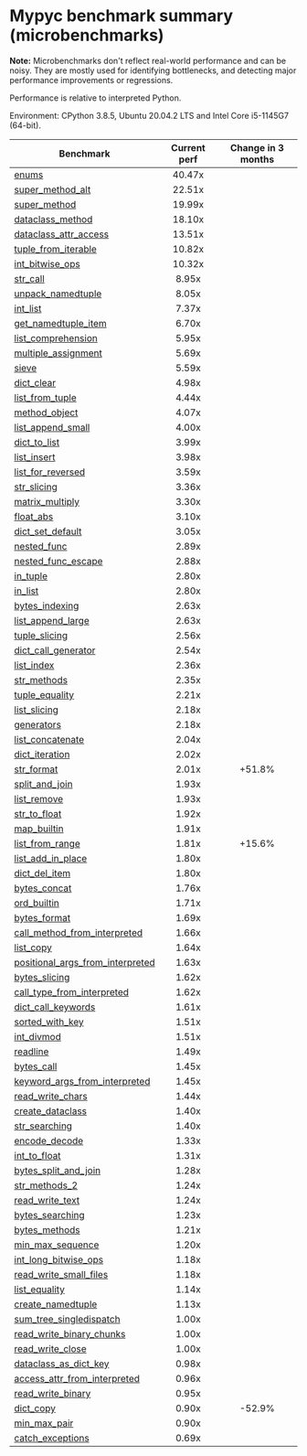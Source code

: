 # Mypyc benchmark summary (microbenchmarks)

**Note:** Microbenchmarks don't reflect real-world performance and can be noisy.
           They are mostly used for identifying bottlenecks, and detecting major performance
           improvements or regressions.

Performance is relative to interpreted Python.

Environment: CPython 3.8.5, Ubuntu 20.04.2 LTS and Intel Core i5-1145G7 (64-bit).

| Benchmark | Current perf | Change in 3 months |
| --- | :---: | :---: |
| [enums](benchmarks/enums.md) | 40.47x |  |
| [super_method_alt](benchmarks/super_method_alt.md) | 22.51x |  |
| [super_method](benchmarks/super_method.md) | 19.99x |  |
| [dataclass_method](benchmarks/dataclass_method.md) | 18.10x |  |
| [dataclass_attr_access](benchmarks/dataclass_attr_access.md) | 13.51x |  |
| [tuple_from_iterable](benchmarks/tuple_from_iterable.md) | 10.82x |  |
| [int_bitwise_ops](benchmarks/int_bitwise_ops.md) | 10.32x |  |
| [str_call](benchmarks/str_call.md) | 8.95x |  |
| [unpack_namedtuple](benchmarks/unpack_namedtuple.md) | 8.05x |  |
| [int_list](benchmarks/int_list.md) | 7.37x |  |
| [get_namedtuple_item](benchmarks/get_namedtuple_item.md) | 6.70x |  |
| [list_comprehension](benchmarks/list_comprehension.md) | 5.95x |  |
| [multiple_assignment](benchmarks/multiple_assignment.md) | 5.69x |  |
| [sieve](benchmarks/sieve.md) | 5.59x |  |
| [dict_clear](benchmarks/dict_clear.md) | 4.98x |  |
| [list_from_tuple](benchmarks/list_from_tuple.md) | 4.44x |  |
| [method_object](benchmarks/method_object.md) | 4.07x |  |
| [list_append_small](benchmarks/list_append_small.md) | 4.00x |  |
| [dict_to_list](benchmarks/dict_to_list.md) | 3.99x |  |
| [list_insert](benchmarks/list_insert.md) | 3.98x |  |
| [list_for_reversed](benchmarks/list_for_reversed.md) | 3.59x |  |
| [str_slicing](benchmarks/str_slicing.md) | 3.36x |  |
| [matrix_multiply](benchmarks/matrix_multiply.md) | 3.30x |  |
| [float_abs](benchmarks/float_abs.md) | 3.10x |  |
| [dict_set_default](benchmarks/dict_set_default.md) | 3.05x |  |
| [nested_func](benchmarks/nested_func.md) | 2.89x |  |
| [nested_func_escape](benchmarks/nested_func_escape.md) | 2.88x |  |
| [in_tuple](benchmarks/in_tuple.md) | 2.80x |  |
| [in_list](benchmarks/in_list.md) | 2.80x |  |
| [bytes_indexing](benchmarks/bytes_indexing.md) | 2.63x |  |
| [list_append_large](benchmarks/list_append_large.md) | 2.63x |  |
| [tuple_slicing](benchmarks/tuple_slicing.md) | 2.56x |  |
| [dict_call_generator](benchmarks/dict_call_generator.md) | 2.54x |  |
| [list_index](benchmarks/list_index.md) | 2.36x |  |
| [str_methods](benchmarks/str_methods.md) | 2.35x |  |
| [tuple_equality](benchmarks/tuple_equality.md) | 2.21x |  |
| [list_slicing](benchmarks/list_slicing.md) | 2.18x |  |
| [generators](benchmarks/generators.md) | 2.18x |  |
| [list_concatenate](benchmarks/list_concatenate.md) | 2.04x |  |
| [dict_iteration](benchmarks/dict_iteration.md) | 2.02x |  |
| [str_format](benchmarks/str_format.md) | 2.01x | +51.8% |
| [split_and_join](benchmarks/split_and_join.md) | 1.93x |  |
| [list_remove](benchmarks/list_remove.md) | 1.93x |  |
| [str_to_float](benchmarks/str_to_float.md) | 1.92x |  |
| [map_builtin](benchmarks/map_builtin.md) | 1.91x |  |
| [list_from_range](benchmarks/list_from_range.md) | 1.81x | +15.6% |
| [list_add_in_place](benchmarks/list_add_in_place.md) | 1.80x |  |
| [dict_del_item](benchmarks/dict_del_item.md) | 1.80x |  |
| [bytes_concat](benchmarks/bytes_concat.md) | 1.76x |  |
| [ord_builtin](benchmarks/ord_builtin.md) | 1.71x |  |
| [bytes_format](benchmarks/bytes_format.md) | 1.69x |  |
| [call_method_from_interpreted](benchmarks/call_method_from_interpreted.md) | 1.66x |  |
| [list_copy](benchmarks/list_copy.md) | 1.64x |  |
| [positional_args_from_interpreted](benchmarks/positional_args_from_interpreted.md) | 1.63x |  |
| [bytes_slicing](benchmarks/bytes_slicing.md) | 1.62x |  |
| [call_type_from_interpreted](benchmarks/call_type_from_interpreted.md) | 1.62x |  |
| [dict_call_keywords](benchmarks/dict_call_keywords.md) | 1.61x |  |
| [sorted_with_key](benchmarks/sorted_with_key.md) | 1.51x |  |
| [int_divmod](benchmarks/int_divmod.md) | 1.51x |  |
| [readline](benchmarks/readline.md) | 1.49x |  |
| [bytes_call](benchmarks/bytes_call.md) | 1.45x |  |
| [keyword_args_from_interpreted](benchmarks/keyword_args_from_interpreted.md) | 1.45x |  |
| [read_write_chars](benchmarks/read_write_chars.md) | 1.44x |  |
| [create_dataclass](benchmarks/create_dataclass.md) | 1.40x |  |
| [str_searching](benchmarks/str_searching.md) | 1.40x |  |
| [encode_decode](benchmarks/encode_decode.md) | 1.33x |  |
| [int_to_float](benchmarks/int_to_float.md) | 1.31x |  |
| [bytes_split_and_join](benchmarks/bytes_split_and_join.md) | 1.28x |  |
| [str_methods_2](benchmarks/str_methods_2.md) | 1.24x |  |
| [read_write_text](benchmarks/read_write_text.md) | 1.24x |  |
| [bytes_searching](benchmarks/bytes_searching.md) | 1.23x |  |
| [bytes_methods](benchmarks/bytes_methods.md) | 1.21x |  |
| [min_max_sequence](benchmarks/min_max_sequence.md) | 1.20x |  |
| [int_long_bitwise_ops](benchmarks/int_long_bitwise_ops.md) | 1.18x |  |
| [read_write_small_files](benchmarks/read_write_small_files.md) | 1.18x |  |
| [list_equality](benchmarks/list_equality.md) | 1.14x |  |
| [create_namedtuple](benchmarks/create_namedtuple.md) | 1.13x |  |
| [sum_tree_singledispatch](benchmarks/sum_tree_singledispatch.md) | 1.00x |  |
| [read_write_binary_chunks](benchmarks/read_write_binary_chunks.md) | 1.00x |  |
| [read_write_close](benchmarks/read_write_close.md) | 1.00x |  |
| [dataclass_as_dict_key](benchmarks/dataclass_as_dict_key.md) | 0.98x |  |
| [access_attr_from_interpreted](benchmarks/access_attr_from_interpreted.md) | 0.96x |  |
| [read_write_binary](benchmarks/read_write_binary.md) | 0.95x |  |
| [dict_copy](benchmarks/dict_copy.md) | 0.90x | -52.9% |
| [min_max_pair](benchmarks/min_max_pair.md) | 0.90x |  |
| [catch_exceptions](benchmarks/catch_exceptions.md) | 0.69x |  |
